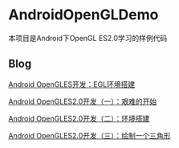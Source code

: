 # AndroidOpenGLDemo

本项目是Android下OpenGL ES2.0学习的样例代码

## Blog

[Android OpenGLES开发：EGL环境搭建](https://juejin.cn/post/7444378390843342859)

[Android OpenGLES2.0开发（一）：艰难的开始](https://juejin.cn/post/7445959377596612662)

[Android OpenGLES2.0开发（二）：环境搭建](https://juejin.cn/post/7446032196064329740)

[Android OpenGLES2.0开发（三）：绘制一个三角形](https://juejin.cn/post/7445998974224678948)

